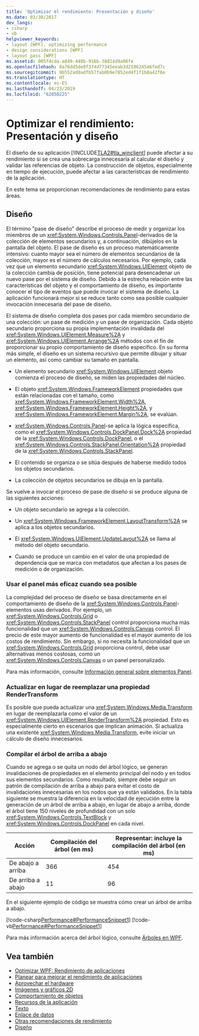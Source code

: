 ```yaml
---
title: 'Optimizar el rendimiento: Presentación y diseño'
ms.date: 03/30/2017
dev_langs:
- csharp
- vb
helpviewer_keywords:
- layout [WPF], optimizing performance
- design considerations [WPF]
- layout pass [WPF]
ms.assetid: 005f4cda-a849-448b-916b-38d14d9a96fe
ms.openlocfilehash: 8a76dd5de9f374d77345eeab3d259624546fed7c
ms.sourcegitcommit: 9b552addadfb57fab0b9e7852ed4f1f1b8a42f8e
ms.translationtype: HT
ms.contentlocale: es-ES
ms.lasthandoff: 04/23/2019
ms.locfileid: "62050225"
---
```

# <a name="optimizing-performance-layout-and-design"></a>Optimizar el rendimiento: Presentación y diseño
El diseño de su aplicación [!INCLUDE[TLA2#tla_winclient](../../../../includes/tla2sharptla-winclient-md.md)] puede afectar a su rendimiento si se crea una sobrecarga innecesaria al calcular el diseño y validar las referencias de objeto. La construcción de objetos, especialmente en tiempo de ejecución, puede afectar a las características de rendimiento de la aplicación.  
  
 En este tema se proporcionan recomendaciones de rendimiento para estas áreas.  
  
## <a name="layout"></a>Diseño  
 El término "pase de diseño" describe el proceso de medir y organizar los miembros de un <xref:System.Windows.Controls.Panel>-derivados de la colección de elementos secundarios y, a continuación, dibújelos en la pantalla del objeto. El pase de diseño es un proceso matemáticamente intensivo: cuanto mayor sea el número de elementos secundarios de la colección, mayor es el número de cálculos necesarios. Por ejemplo, cada vez que un elemento secundario <xref:System.Windows.UIElement> objeto de la colección cambia de posición, tiene potencial para desencadenar un nuevo pase por el sistema de diseño. Debido a la estrecha relación entre las características del objeto y el comportamiento de diseño, es importante conocer el tipo de eventos que puede invocar el sistema de diseño. La aplicación funcionará mejor si se reduce tanto como sea posible cualquier invocación innecesaria del pase de diseño.  
  
 El sistema de diseño completa dos pases por cada miembro secundario de una colección: un pase de medición y un pase de organización. Cada objeto secundario proporciona su propia implementación invalidada del <xref:System.Windows.UIElement.Measure%2A> y <xref:System.Windows.UIElement.Arrange%2A> métodos con el fin de proporcionar su propio comportamiento de diseño específico. En su forma más simple, el diseño es un sistema recursivo que permite dibujar y situar un elemento, así como cambiar su tamaño en pantalla.  
  
- Un elemento secundario <xref:System.Windows.UIElement> objeto comienza el proceso de diseño, se miden las propiedades del núcleo.  
  
- El objeto <xref:System.Windows.FrameworkElement> propiedades que están relacionadas con el tamaño, como <xref:System.Windows.FrameworkElement.Width%2A>, <xref:System.Windows.FrameworkElement.Height%2A>, y <xref:System.Windows.FrameworkElement.Margin%2A>, se evalúan.  
  
- <xref:System.Windows.Controls.Panel>-se aplica la lógica específica, como el <xref:System.Windows.Controls.DockPanel.Dock%2A> propiedad de la <xref:System.Windows.Controls.DockPanel>, o el <xref:System.Windows.Controls.StackPanel.Orientation%2A> propiedad de la <xref:System.Windows.Controls.StackPanel>.  
  
- El contenido se organiza o se sitúa después de haberse medido todos los objetos secundarios.  
  
- La colección de objetos secundarios se dibuja en la pantalla.  
  
 Se vuelve a invocar el proceso de pase de diseño si se produce alguna de las siguientes acciones:  
  
- Un objeto secundario se agrega a la colección.  
  
- Un <xref:System.Windows.FrameworkElement.LayoutTransform%2A> se aplica a los objetos secundarios.  
  
- El <xref:System.Windows.UIElement.UpdateLayout%2A> se llama al método del objeto secundario.  
  
- Cuando se produce un cambio en el valor de una propiedad de dependencia que se marca con metadatos que afectan a los pases de medición o de organización.  
  
### <a name="use-the-most-efficient-panel-where-possible"></a>Usar el panel más eficaz cuando sea posible  
 La complejidad del proceso de diseño se basa directamente en el comportamiento de diseño de la <xref:System.Windows.Controls.Panel>-elementos usas derivados. Por ejemplo, un <xref:System.Windows.Controls.Grid> o <xref:System.Windows.Controls.StackPanel> control proporciona mucha más funcionalidad que un <xref:System.Windows.Controls.Canvas> control. El precio de este mayor aumento de funcionalidad es el mayor aumento de los costos de rendimiento. Sin embargo, si no necesita la funcionalidad que un <xref:System.Windows.Controls.Grid> proporciona control, debe usar alternativas menos costosas, como un <xref:System.Windows.Controls.Canvas> o un panel personalizado.  
  
 Para más información, consulte [Información general sobre elementos Panel](../controls/panels-overview.md).  
  
### <a name="update-rather-than-replace-a-rendertransform"></a>Actualizar en lugar de reemplazar una propiedad RenderTransform  
 Es posible que pueda actualizar una <xref:System.Windows.Media.Transform> en lugar de reemplazarla como el valor de un <xref:System.Windows.UIElement.RenderTransform%2A> propiedad. Esto es especialmente cierto en escenarios que implican animación. Si actualiza una existente <xref:System.Windows.Media.Transform>, evite iniciar un cálculo de diseño innecesarios.  
  
### <a name="build-your-tree-top-down"></a>Compilar el árbol de arriba a abajo  
 Cuando se agrega o se quita un nodo del árbol lógico, se generan invalidaciones de propiedades en el elemento principal del nodo y en todos sus elementos secundarios. Como resultado, siempre debe seguir un patrón de compilación de arriba a abajo para evitar el costo de invalidaciones innecesarias en los nodos que ya están validados. En la tabla siguiente se muestra la diferencia en la velocidad de ejecución entre la generación de un árbol de arriba a abajo, en lugar de abajo a arriba, donde el árbol tiene 150 niveles de profundidad con un solo <xref:System.Windows.Controls.TextBlock> y <xref:System.Windows.Controls.DockPanel> en cada nivel.  
  
|**Acción**|**Compilación del árbol (en ms)**|**Representar: incluye la compilación del árbol (en ms)**|  
|----------------|---------------------------------|-------------------------------------------------|  
|De abajo a arriba|366|454|  
|De arriba a abajo|11|96|  
  
 En el siguiente ejemplo de código se muestra cómo crear un árbol de arriba a abajo.  
  
 [!code-csharp[Performance#PerformanceSnippet1](~/samples/snippets/csharp/VS_Snippets_Wpf/Performance/CSharp/Window1.xaml.cs#performancesnippet1)]
 [!code-vb[Performance#PerformanceSnippet1](~/samples/snippets/visualbasic/VS_Snippets_Wpf/Performance/visualbasic/window1.xaml.vb#performancesnippet1)]  
  
 Para más información acerca del árbol lógico, consulte [Árboles en WPF](trees-in-wpf.md).  
  
## <a name="see-also"></a>Vea también

- [Optimizar WPF: Rendimiento de aplicaciones](optimizing-wpf-application-performance.md)
- [Planear para mejorar el rendimiento de aplicaciones](planning-for-application-performance.md)
- [Aprovechar el hardware](optimizing-performance-taking-advantage-of-hardware.md)
- [Imágenes y gráficos 2D](optimizing-performance-2d-graphics-and-imaging.md)
- [Comportamiento de objetos](optimizing-performance-object-behavior.md)
- [Recursos de la aplicación](optimizing-performance-application-resources.md)
- [Texto](optimizing-performance-text.md)
- [Enlace de datos](optimizing-performance-data-binding.md)
- [Otras recomendaciones de rendimiento](optimizing-performance-other-recommendations.md)
- [Diseño](layout.md)
